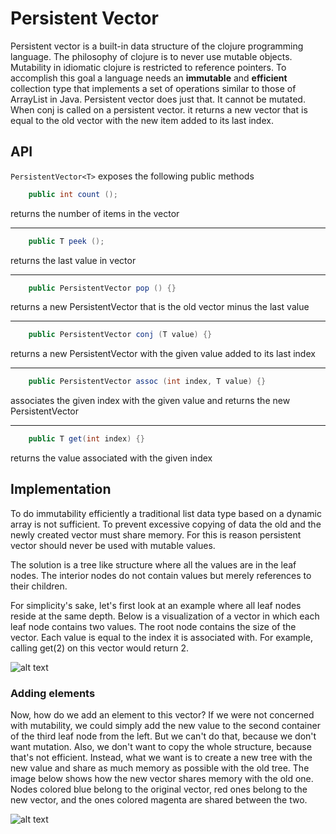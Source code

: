 # Persistent Vector

Persistent vector is a built-in data structure of the clojure programming language.
The philosophy of clojure is to never use mutable objects. Mutability in idiomatic clojure
is restricted to reference pointers. To accomplish this goal a language needs an **immutable**
and **efficient** collection type that implements a set of operations similar to those of ArrayList in Java.
Persistent vector does just that. It cannot be mutated. When conj is called on a persistent vector.
it returns a new vector that is equal to the old vector with the new item added to its last index.

## API

`PersistentVector<T>` exposes the following public methods


```java
    public int count ();
```
returns the number of items in the vector

***

```java
    public T peek ();
```
returns the last value in vector

***

```java
    public PersistentVector pop () {}
```
returns a new PersistentVector that is the old vector minus the last value

***

```java
    public PersistentVector conj (T value) {}
```
returns a new PersistentVector with the given value added to its last index

***

```java
    public PersistentVector assoc (int index, T value) {}
```
associates the given index with the given value and returns the new PersistentVector

***

```java
    public T get(int index) {}
```
returns the value associated with the given index

## Implementation

To do immutability efficiently a traditional list data type based on a dynamic array is not sufficient.
To prevent excessive copying of data the old and the newly created vector must share memory.
For this is reason persistent vector should never be used with mutable values.

The solution is a tree like structure where all the values are in the leaf nodes. The interior nodes
do not contain values but merely references to their children.

For simplicity's sake, let's first look at an example where all leaf nodes reside at the same depth.
Below is a visualization of a vector in which each leaf node contains two values. The root node contains the size of the vector.
Each value is equal to the index it is associated with. For example, calling get(2) on this vector would return 2.

![alt text](https://dl.dropboxusercontent.com/u/56014373/persistent%20vector.jpeg "Structure of a persistent vector")

### Adding elements

Now, how do we add an element to this vector? If we were not concerned with mutability,
we could simply add the new value to the second container of the third leaf node from the left. But we can't do that,
because we don't want mutation. Also, we don't want to copy the whole structure, because that's not efficient.
Instead, what we want is to create a new tree with the new value and share as much memory as possible with the old tree.
The image below shows how the new vector shares memory with the old one. Nodes colored blue belong to the original vector,
red ones belong to the new vector, and the ones colored magenta are shared between the two.

![alt text](https://dl.dropboxusercontent.com/u/56014373/adding%20to%20the%20vector.jpeg "adding to a persistent vector")

